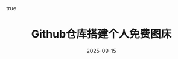 ---
title: "Github仓库搭建个人免费图床"
author: ""
authorAvatarPath: ""
date: "2025-09-15"
summary: "为了摄影版权以及数据源的保证，如何使用公共仓库，搭建个人免费图床的实践，虽然很遗憾答案是——不太行"
description: ""
toc: true
readTime: false
autonumber: false
math: true
tags: ["github"]
showTags: false
hideBackToTop: false
fediverse: "liangliang.too@gmail.com"
draft: false
---